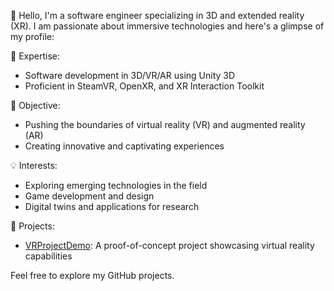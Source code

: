 👋 Hello, I'm a software engineer specializing in 3D and extended reality (XR). I am passionate about immersive technologies and here's a glimpse of my profile:

💼 Expertise:

  - Software development in 3D/VR/AR using Unity 3D
  - Proficient in SteamVR, OpenXR, and XR Interaction Toolkit

🌟 Objective:

  - Pushing the boundaries of virtual reality (VR) and augmented reality (AR)
  - Creating innovative and captivating experiences

💡 Interests:

  - Exploring emerging technologies in the field
  - Game development and design
  - Digital twins and applications for research

🚀 Projects:

  - [VRProjectDemo](https://github.com/Louis27140/VRProjectDemo): A proof-of-concept project showcasing virtual reality capabilities

Feel free to explore my GitHub projects.
